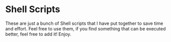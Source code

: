 # Shell Scripts
These are just a bunch of Shell scripts that I have put together to save time and effort. Feel free to use them, if you find something that can be executed better, feel free to add it! Enjoy.
